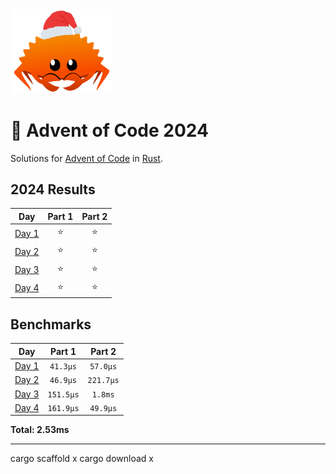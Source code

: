 <img src="./.assets/christmas_ferris.png" width="164">

# 🎄 Advent of Code 2024

Solutions for [Advent of Code](https://adventofcode.com/) in [Rust](https://www.rust-lang.org/).

<!--- advent_readme_stars table --->
## 2024 Results

| Day | Part 1 | Part 2 |
| :---: | :---: | :---: |
| [Day 1](https://adventofcode.com/2024/day/1) | ⭐ | ⭐ |
| [Day 2](https://adventofcode.com/2024/day/2) | ⭐ | ⭐ |
| [Day 3](https://adventofcode.com/2024/day/3) | ⭐ | ⭐ |
| [Day 4](https://adventofcode.com/2024/day/4) | ⭐ | ⭐ |
<!--- advent_readme_stars table --->

<!--- benchmarking table --->
## Benchmarks

| Day | Part 1 | Part 2 |
| :---: | :---: | :---:  |
| [Day 1](./src/bin/01.rs) | `41.3µs` | `57.0µs` |
| [Day 2](./src/bin/02.rs) | `46.9µs` | `221.7µs` |
| [Day 3](./src/bin/03.rs) | `151.5µs` | `1.8ms` |
| [Day 4](./src/bin/04.rs) | `161.9µs` | `49.9µs` |

**Total: 2.53ms**
<!--- benchmarking table --->

---
cargo scaffold x
cargo download x
